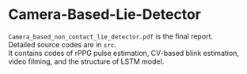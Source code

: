# Camera-Based-Lie-Detector
`Camera_based_non_contact_lie_detector.pdf` is the final report. <br>
Detailed source codes are in `src`. <br>
It contains codes of rPPG pulse estimation, CV-based blink estimation, video filming, and the structure of LSTM model.
